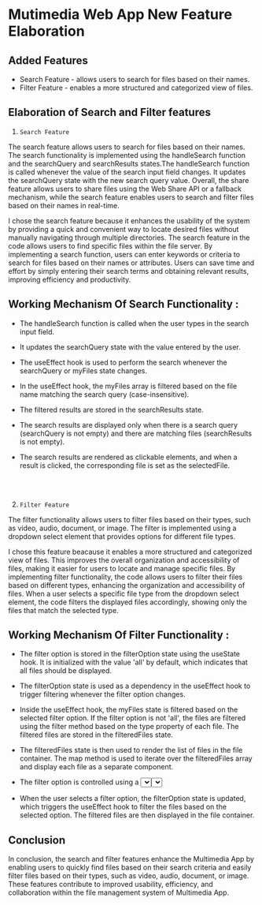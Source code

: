 # Mutimedia Web App New Feature Elaboration

## Added Features

- Search Feature - allows users to search for files based on their names. 
- Filter Feature - enables a more structured and categorized view of files.

## Elaboration of Search and Filter features

1. `Search Feature`

The search feature allows users to search for files based on their names. The search functionality is implemented using the handleSearch function and the searchQuery and searchResults states.The handleSearch function is called whenever the value of the search input field changes. It updates the searchQuery state with the new search query value.
Overall, the share feature allows users to share files using the Web Share API or a fallback mechanism, while the search feature enables users to search and filter files based on their names in real-time.

I chose the search feature because it enhances the usability of the system by providing a quick and convenient way to locate desired files without manually navigating through multiple directories. The search feature in the code allows users to find specific files within the file server. By implementing a search function, users can enter keywords or criteria to search for files based on their names or attributes. Users can save time and effort by simply entering their search terms and obtaining relevant results, improving efficiency and productivity.

## Working Mechanism Of Search Functionality :
- The handleSearch function is called when the user types in the search input field.

- It updates the searchQuery state with the value entered by the user.

- The useEffect hook is used to perform the search whenever the searchQuery or myFiles state changes.

- In the useEffect hook, the myFiles array is filtered based on the file name matching the search query (case-insensitive).

- The filtered results are stored in the searchResults state.

- The search results are displayed only when there is a search query (searchQuery is not empty) and there are matching files (searchResults is not empty).

- The search results are rendered as clickable elements, and when a result is clicked, the corresponding file is set as the selectedFile.

<br> <br>

2. `Filter Feature`

The filter functionality allows users to filter files based on their types, such as video, audio, document, or image. The filter is implemented using a dropdown select element that provides options for different file types.

I chose this feature beacause it enables a more structured and categorized view of files. This improves the overall organization and accessibility of files, making it easier for users to locate and manage specific files. By implementing filter functionality, the code allows users to filter their files based on different types, enhancing the organization and accessibility of files. When a user selects a specific file type from the dropdown select element, the code filters the displayed files accordingly, showing only the files that match the selected type.

## Working Mechanism Of Filter Functionality :
- The filter option is stored in the filterOption state using the useState hook. It is initialized with the value 'all' by default, which indicates that all files should be displayed.

- The filterOption state is used as a dependency in the useEffect hook to trigger filtering whenever the filter option changes.

- Inside the useEffect hook, the myFiles state is filtered based on the selected filter option. If the filter option is not 'all', the files are filtered using the filter method based on the type property of each file. The filtered files are stored in the filteredFiles state.

- The filteredFiles state is then used to render the list of files in the file container. The map method is used to iterate over the filteredFiles array and display each file as a separate component.

- The filter option is controlled using a <select> element in the UI. The value attribute of the <select> element is bound to the filterOption state, and the onChange event is used to update the filterOption state whenever the user selects a different filter option.

- When the user selects a filter option, the filterOption state is updated, which triggers the useEffect hook to filter the files based on the selected option. The filtered files are then displayed in the file container.

## Conclusion
In conclusion, the search and filter features enhance the Multimedia App by enabling users to quickly find files based on their search criteria and easily filter files based on their types, such as video, audio, document, or image. These features contribute to improved usability, efficiency, and collaboration within the file management system of Multimedia App.